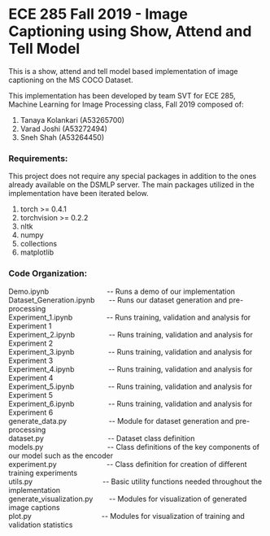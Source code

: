 # ECE 285 Fall 2019 - Image Captioning using Show, Attend and Tell Model
This is a show, attend and tell model based implementation of image captioning on the MS COCO Dataset.

This implementation has been developed by team SVT for ECE 285, Machine Learning for Image Processing class, Fall 2019 composed of:
1. Tanaya Kolankari (A53265700)
2. Varad Joshi (A53272494)
3. Sneh Shah (A53264450)

### Requirements:  

This project does not require any special packages in addition to the ones already available on the DSMLP server. The main packages utilized in the implementation have been iterated below.
1. torch >= 0.4.1
2. torchvision >= 0.2.2
3. nltk
4. numpy
5. collections
6. matplotlib

### Code Organization:

Demo.ipynb&nbsp;&nbsp;&nbsp;&nbsp;&nbsp;&nbsp;&nbsp;&nbsp;&nbsp;&nbsp;&nbsp;&nbsp;&nbsp;&nbsp;&nbsp;&nbsp;&nbsp;&nbsp;&nbsp;&nbsp;&nbsp;&nbsp;&nbsp;&nbsp;&nbsp;&nbsp;&nbsp;&nbsp;&nbsp;-- Runs a demo of our implementation  
Dataset_Generation.ipynb&nbsp;&nbsp;&nbsp;&nbsp;&nbsp;&nbsp;      -- Runs our dataset generation and pre-processing  
Experiment_1.ipynb&nbsp;&nbsp;&nbsp;&nbsp;&nbsp;&nbsp;&nbsp;&nbsp;&nbsp;&nbsp;&nbsp;&nbsp;&nbsp;&nbsp;&nbsp;&nbsp;&nbsp;-- Runs training, validation and analysis for Experiment 1  
Experiment_2.ipynb&nbsp;&nbsp;&nbsp;&nbsp;&nbsp;&nbsp;&nbsp;&nbsp;&nbsp;&nbsp;&nbsp;&nbsp;&nbsp;&nbsp;&nbsp;&nbsp;&nbsp;-- Runs training, validation and analysis for Experiment 2  
Experiment_3.ipynb&nbsp;&nbsp;&nbsp;&nbsp;&nbsp;&nbsp;&nbsp;&nbsp;&nbsp;&nbsp;&nbsp;&nbsp;&nbsp;&nbsp;&nbsp;&nbsp;&nbsp;-- Runs training, validation and analysis for Experiment 3  
Experiment_4.ipynb&nbsp;&nbsp;&nbsp;&nbsp;&nbsp;&nbsp;&nbsp;&nbsp;&nbsp;&nbsp;&nbsp;&nbsp;&nbsp;&nbsp;&nbsp;&nbsp;&nbsp;-- Runs training, validation and analysis for Experiment 4  
Experiment_5.ipynb&nbsp;&nbsp;&nbsp;&nbsp;&nbsp;&nbsp;&nbsp;&nbsp;&nbsp;&nbsp;&nbsp;&nbsp;&nbsp;&nbsp;&nbsp;&nbsp;&nbsp;-- Runs training, validation and analysis for Experiment 5  
Experiment_6.ipynb&nbsp;&nbsp;&nbsp;&nbsp;&nbsp;&nbsp;&nbsp;&nbsp;&nbsp;&nbsp;&nbsp;&nbsp;&nbsp;&nbsp;&nbsp;&nbsp;&nbsp;-- Runs training, validation and analysis for Experiment 6  
generate_data.py&nbsp;&nbsp;&nbsp;&nbsp;&nbsp;&nbsp;&nbsp;&nbsp;&nbsp;&nbsp;&nbsp;&nbsp;&nbsp;&nbsp;&nbsp;&nbsp;&nbsp;&nbsp;&nbsp;&nbsp;&nbsp;-- Module for dataset generation and pre-processing  
dataset.py&nbsp;&nbsp;&nbsp;&nbsp;&nbsp;&nbsp;&nbsp;&nbsp;&nbsp;&nbsp;&nbsp;&nbsp;&nbsp;&nbsp;&nbsp;&nbsp;&nbsp;&nbsp;&nbsp;&nbsp;&nbsp;&nbsp;&nbsp;&nbsp;&nbsp;&nbsp;&nbsp;&nbsp;&nbsp;&nbsp;&nbsp;&nbsp;-- Dataset class definition  
models.py&nbsp;&nbsp;&nbsp;&nbsp;&nbsp;&nbsp;&nbsp;&nbsp;&nbsp;&nbsp;&nbsp;&nbsp;&nbsp;&nbsp;&nbsp;&nbsp;&nbsp;&nbsp;&nbsp;&nbsp;&nbsp;&nbsp;&nbsp;&nbsp;&nbsp;&nbsp;&nbsp;&nbsp;&nbsp;&nbsp;&nbsp;&nbsp;-- Class definitions of the key components of our model such as the encoder  
experiment.py&nbsp;&nbsp;&nbsp;&nbsp;&nbsp;&nbsp;&nbsp;&nbsp;&nbsp;&nbsp;&nbsp;&nbsp;&nbsp;&nbsp;&nbsp;&nbsp;&nbsp;&nbsp;&nbsp;&nbsp;&nbsp;&nbsp;&nbsp;&nbsp;&nbsp;-- Class definition for creation of different training experiments  
utils.py&nbsp;&nbsp;&nbsp;&nbsp;&nbsp;&nbsp;&nbsp;&nbsp;&nbsp;&nbsp;&nbsp;&nbsp;&nbsp;&nbsp;&nbsp;&nbsp;&nbsp;&nbsp;&nbsp;&nbsp;&nbsp;&nbsp;&nbsp;&nbsp;&nbsp;&nbsp;&nbsp;&nbsp;&nbsp;&nbsp;&nbsp;&nbsp;&nbsp;&nbsp;&nbsp;-- Basic utility functions needed throughout the implementation  
generate_visualization.py&nbsp;&nbsp;&nbsp;&nbsp;&nbsp;&nbsp;&nbsp;&nbsp;-- Modules for visualization of generated image captions  
plot.py&nbsp;&nbsp;&nbsp;&nbsp;&nbsp;&nbsp;&nbsp;&nbsp;&nbsp;&nbsp;&nbsp;&nbsp;&nbsp;&nbsp;&nbsp;&nbsp;&nbsp;&nbsp;&nbsp;&nbsp;&nbsp;&nbsp;&nbsp;&nbsp;&nbsp;&nbsp;&nbsp;&nbsp;&nbsp;&nbsp;&nbsp;&nbsp;&nbsp;&nbsp;&nbsp;-- Modules for visualization of training and validation statistics    

